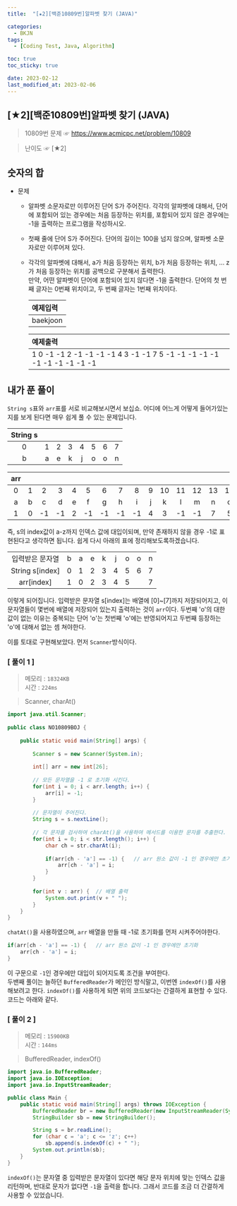 ```yaml
---
title:  "[★2][백준10809번]알파벳 찾기 (JAVA)" 

categories:
  - BKJN
tags:
  - [Coding Test, Java, Algorithm]

toc: true
toc_sticky: true

date: 2023-02-12
last_modified_at: 2023-02-06
---
```

[★2][백준10809번]알파벳 찾기 (JAVA)
----
> 10809번 문제 ☞ <https://www.acmicpc.net/problem/10809>

> 난이도 ☞ [★2]
  
## 숫자의 합
  
- 문제
  - 알파벳 소문자로만 이루어진 단어 S가 주어진다. 각각의 알파벳에 대해서, 단어에 포함되어 있는 경우에는 처음 등장하는 위치를, 포함되어 있지 않은 경우에는 -1을 출력하는 프로그램을 작성하시오.
  - 첫째 줄에 단어 S가 주어진다. 단어의 길이는 100을 넘지 않으며, 알파벳 소문자로만 이루어져 있다.
  - 각각의 알파벳에 대해서, a가 처음 등장하는 위치, b가 처음 등장하는 위치, ... z가 처음 등장하는 위치를 공백으로 구분해서 출력한다.<br>만약, 어떤 알파벳이 단어에 포함되어 있지 않다면 -1을 출력한다. 단어의 첫 번째 글자는 0번째 위치이고, 두 번째 글자는 1번째 위치이다.

	|예제입력|
	|:--|
	|baekjoon|

	|예제출력|
	|:--|
	|1 0 -1 -1 2 -1 -1 -1 -1 4 3 -1 -1 7 5 -1 -1 -1 -1 -1 -1 -1 -1 -1 -1 -1|

## 내가 푼 풀이

`String s`표와 `arr`표를 서로 비교해보시면서 보십쇼. 어디에 어느게 어떻게 들어가있는지를 보게 된다면 매우 쉽게 풀 수 있는 문제입니다.

|String s||||||||
|:--:|:--:|:--:|:--:|:--:|:--:|:--:|:--:|
|0|1|2|3|4|5|6|7|
|b|a|e|k|j|o|o|n|

|arr||||||||||||||||||||||||||
|:--:|:--:|:--:|:--:|:--:|:--:|:--:|:--:|:--:|:--:|:--:|:--:|:--:|:--:|:--:|:--:|:--:|:--:|:--:|:--:|:--:|:--:|:--:|:--:|:--:|:--:|
|0|1|2|3|4|5|6|7|8|9|10|11|12|13|14|15|16|17|18|19|20|21|22|23|24|25|
|a|b|c|d|e|f|g|h|i|j|k|l|m|n|o|p|q|r|s|t|u|v|w|x|y|z|
|1|0|-1|-1|2|-1|-1|-1|-1|4|3|-1|-1|7|5|-1|-1|-1|-1|-1|-1|-1|-1|-1|-1|-1|

즉, s의 index값이 a-z까지 인덱스 값에 대입이되며, 만약 존재하지 않을 경우 -1로 표현된다고 생각하면 됩니다. 쉽게 다시 아래의 표에 정리해보도록하겠습니다.

||||||||||
|:--:|:--:|:--:|:--:|:--:|:--:|:--:|:--:|:--:|
|입력받은 문자열|b|a|e|k|j|o|o|n|
|String s[index]|0|1|2|3|4|5|6|7|
|arr[index]|1|0|2|3|4|5||7|

이렇게 되어집니다. 입력받은 문자열 s[index]는 배열에 [0]~[7]까지 저장되어지고, 이 문자열들이 몇번에 배열에 저장되어 있는지 출력하는 것이 `arr`이다. 두번째 'o'의 대한 값이 없는 이유는 중복되는 단어 'o'는 첫번째 'o'에는 반영되어지고 두번째 등장하는 'o'에 대해서 없는 셈 쳐야한다.

이를 토대로 구현해보았다. 먼저 `Scanner`방식이다.

### [ 풀이 1 ]

>메모리 : `18324KB`  
>시간 : `224ms`  

>Scanner, charAt()

```java
import java.util.Scanner;
 
public class NO10809BOJ {
 
	public static void main(String[] args) {
		
		Scanner s = new Scanner(System.in);
 
		int[] arr = new int[26];
		
		// 모든 문자열을 -1 로 초기화 시킨다.
		for(int i = 0; i < arr.length; i++) {
			arr[i] = -1;
		}
 
        // 문자열이 주어진다.
		String s = s.nextLine();
 
        // 각 문자를 검사하여 charAt()을 사용하여 메서드를 이용한 문자를 추출한다.
		for(int i = 0; i < str.length(); i++) {
			char ch = str.charAt(i);
    
			if(arr[ch - 'a'] == -1) {	// arr 원소 값이 -1 인 경우에만 초기화
				arr[ch - 'a'] = i;
			}
		}
 
		for(int v : arr) {	// 배열 출력
			System.out.print(v + " ");
		}
	}
}
```
`chatAt()`을 사용하였으며, `arr` 배열을 만들 때 -1로 초기화를 먼저 시켜주어야한다. 
```java
if(arr[ch - 'a'] == -1) {	// arr 원소 값이 -1 인 경우에만 초기화
	arr[ch - 'a'] = i;
}
```
이 구문으로 `-1`인 경우에만 대입이 되어지도록 조건을 부여한다.<br>
두밴째 풀이는 늘하던 `BufferedReader`가 메인인 방식말고, 이번엔 `indexOf()`를 사용해보려고 한다. `indexOf()`를 사용하게 되면 위의 코드보다는 간결하게 표현할 수 있다. 코드는 아래와 같다.

### [ 풀이 2 ]

>메모리 : `15900KB`  
>시간 : `144ms`  

>BufferedReader, indexOf()

```java
import java.io.BufferedReader;
import java.io.IOException;
import java.io.InputStreamReader;

public class Main {
	public static void main(String[] args) throws IOException {
		BufferedReader br = new BufferedReader(new InputStreamReader(System.in));
		StringBuilder sb = new StringBuilder();

		String s = br.readLine();
		for (char c = 'a'; c <= 'z'; c++)
			sb.append(s.indexOf(c) + " ");
		System.out.println(sb);
	}
}
```
`indexOf()`는 문자열 중 입력받은 문자열이 있다면 해당 문자 위치에 맞는 인덱스 값을 리턴하며, 반대로 문자가 없다면 `-1`을 출력을 합니다. 그래서 코드를 조금 더 간결하게 사용할 수 있었습니다.